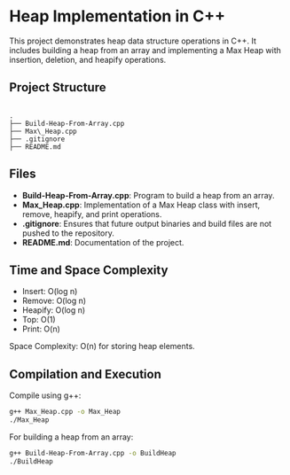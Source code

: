 # Heap Implementation in C++

This project demonstrates heap data structure operations in C++. It includes building a heap from an array and implementing a Max Heap with insertion, deletion, and heapify operations.

## Project Structure

```

.
├── Build-Heap-From-Array.cpp
├── Max\_Heap.cpp
├── .gitignore
├── README.md

````

## Files

- **Build-Heap-From-Array.cpp**: Program to build a heap from an array.
- **Max_Heap.cpp**: Implementation of a Max Heap class with insert, remove, heapify, and print operations.
- **.gitignore**: Ensures that future output binaries and build files are not pushed to the repository.
- **README.md**: Documentation of the project.

## Time and Space Complexity

- Insert: O(log n)
- Remove: O(log n)
- Heapify: O(log n)
- Top: O(1)
- Print: O(n)

Space Complexity: O(n) for storing heap elements.

## Compilation and Execution

Compile using g++:

```bash
g++ Max_Heap.cpp -o Max_Heap
./Max_Heap
````

For building a heap from an array:

```bash
g++ Build-Heap-From-Array.cpp -o BuildHeap
./BuildHeap
```
